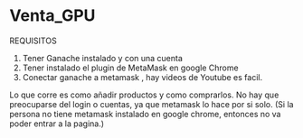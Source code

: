# Venta_GPU
REQUISITOS 
1. Tener Ganache instalado y con una cuenta
2. Tener instalado el plugin de MetaMask en google Chrome
3. Conectar ganache a metamask , hay videos de Youtube es facil.


Lo que corre es como añadir productos y como comprarlos. No hay que preocuparse del login o cuentas, ya que metamask lo hace por si solo.
(Si la persona no tiene metamask instalado en google chrome, entonces no va poder entrar a la pagina.)

